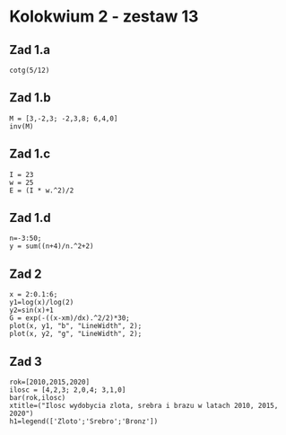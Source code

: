 # Kolokwium 2 - zestaw 13
## Zad 1.a
```
cotg(5/12)
```
## Zad 1.b
```
M = [3,-2,3; -2,3,8; 6,4,0]
inv(M)
```
## Zad 1.c
```
I = 23
w = 25
E = (I * w.^2)/2
```
## Zad 1.d
```
n=-3:50;
y = sum((n+4)/n.^2+2)
```
## Zad 2
```
x = 2:0.1:6;
y1=log(x)/log(2)
y2=sin(x)+1
G = exp(-((x-xm)/dx).^2/2)*30;
plot(x, y1, "b", "LineWidth", 2);
plot(x, y2, "g", "LineWidth", 2);
```
## Zad 3
```
rok=[2010,2015,2020]
ilosc = [4,2,3; 2,0,4; 3,1,0]
bar(rok,ilosc)
xtitle=("Ilosc wydobycia zlota, srebra i brazu w latach 2010, 2015, 2020")
h1=legend(['Zloto';'Srebro';'Bronz'])
```
